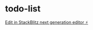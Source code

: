 # todo-list

[Edit in StackBlitz next generation editor ⚡️](https://stackblitz.com/~/github.com/danglinh2k1/todo-list)